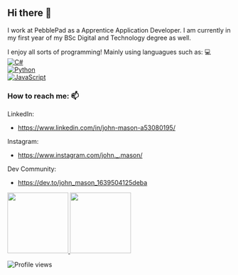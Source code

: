 ## Hi there 👋
I work at PebblePad as a Apprentice Application Developer. I am currently in my first year of my BSc Digital and Technology degree as well. 

I enjoy all sorts of programming! Mainly using languagues such as: 💻  
[![C#](https://img.shields.io/badge/-CSharp-000?&logo=https://miro.medium.com/max/1200/1*w0u2TZpEp3WfKMrlL5jTSw.png)](https://github.com/johnmason27)  
[![Python](https://img.shields.io/badge/-Python-000?&logo=python)](https://github.com/johnmason27)  
[![JavaScript](https://img.shields.io/badge/-JavaScript-000?&logo=JavaScript&logoColor=ddc508)](https://github.com/johnmason27)

### How to reach me: 📫 
LinkedIn: 
- https://www.linkedin.com/in/john-mason-a53080195/

Instagram: 
- https://www.instagram.com/john._.mason/

Dev Community: 
- https://dev.to/john_mason_1639504125deba

<a href="https://github.com/johnmason27">
  <img height="137px" src="https://github-readme-stats.vercel.app/api?username=johnmason27&hide_title=true&hide_border=true&show_icons=true&include_all_commits=true&count_private=true&line_height=21&text_color=000&icon_color=000&bg_color=0,ea6161,ffc64d,fffc4d,52fa5a&theme=graywhite" />
  <img height="137px" src="https://github-readme-stats.vercel.app/api/top-langs/?username=johnmason27&hide=html&hide_title=true&hide_border=true&layout=compact&langs_count=7&exclude_repo=comp426,Redventures-Movie-Quotes&text_color=000&icon_color=fff&bg_color=0,52fa5a,4dfcff,c64dff&theme=graywhite" />
</a>

![Profile views](https://gpvc.arturio.dev/johnmason27)  
